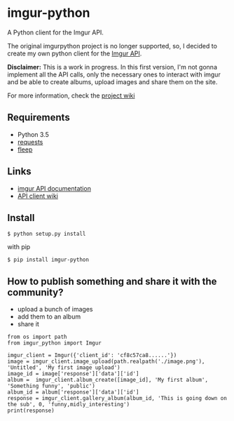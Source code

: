 imgur-python
============

A Python client for the Imgur API.

The original imgurpython project is no longer supported, so, I decided to create my own python client for the [Imgur API](https://apidocs.imgur_client.com/?version=latest).

__Disclaimer:__ This is a work in progress. In this first version, I'm not gonna implement all the API calls, only the necessary ones to interact with imgur and be able to create albums, upload images and share them on the site.

For more information, check the [project wiki](https://github.com/faustocarrera/imgur-python/wiki)

## Requirements

* Python 3.5
* [requests](https://2.python-requests.org/en/master/)
* [fleep](https://github.com/floyernick/fleep-py)

## Links

* [imgur API documentation](https://apidocs.imgur_client.com/?version=latest#intro)
* [API client wiki](https://github.com/faustocarrera/imgur-python/wiki)

## Install

```
$ python setup.py install
```

with pip

```
$ pip install imgur-python
```

## How to publish something and share it with the community?

* upload a bunch of images
* add them to an album
* share it

```
from os import path
from imgur_python import Imgur

imgur_client = Imgur({'client_id': 'cf8c57ca8......'})
image = imgur_client.image_upload(path.realpath('./image.png'), 'Untitled', 'My first image upload')
image_id = image['response']['data']['id']
album =  imgur_client.album_create([image_id], 'My first album', 'Something funny', 'public')
album_id = album['response']['data']['id']
response = imgur_client.gallery_album(album_id, 'This is going down on the sub', 0, 'funny,midly_interesting')
print(response)
```
